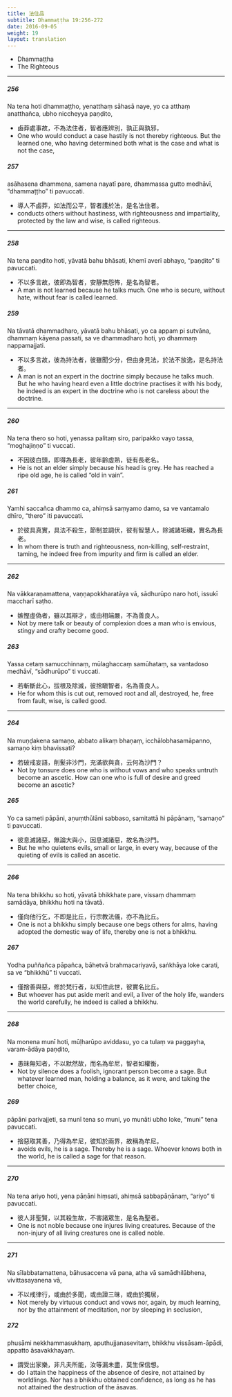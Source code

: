 ```yaml
---
title: 法住品
subtitle: Dhammaṭṭha 19:256-272
date: 2016-09-05
weight: 19
layout: translation
---
```


- Dhammaṭṭha
- The Righteous

---

##### 256

Na tena hoti dhammaṭṭho, yenatthaṃ sāhasā naye, yo ca atthaṃ anatthañca, ubho niccheyya paṇḍito,

- 鹵莽處事故，不為法住者，智者應辨別，孰正與孰邪，
- One who would conduct a case hastily is not thereby righteous. But the learned one, who having determined both what is the case and what is not the case,

##### 257

asāhasena dhammena, samena nayatī pare, dhammassa gutto medhāvī, “dhammaṭṭho” ti pavuccati.

- 導人不鹵莽，如法而公平，智者護於法，是名法住者。
- conducts others without hastiness, with righteousness and impartiality, protected by the law and wise, is called righteous.

---

##### 258

Na tena paṇḍito hoti, yāvatā bahu bhāsati, khemī averī abhayo, “paṇḍito” ti pavuccati.

- 不以多言故，彼即為智者，安靜無怨怖，是名為智者。
- A man is not learned because he talks much. One who is secure, without hate, without fear is called learned.

##### 259

Na tāvatā dhammadharo, yāvatā bahu bhāsati, yo ca appam pi sutvāna, dhammaṃ kāyena passati, sa ve dhammadharo hoti, yo dhammaṃ nappamajjati.

- 不以多言故，彼為持法者，彼雖聞少分，但由身見法，於法不放逸，是名持法者。
- A man is not an expert in the doctrine simply because he talks much. But he who having heard even a little doctrine practises it with his body, he indeed is an expert in the doctrine who is not careless about the doctrine.

---

##### 260

Na tena thero so hoti, yenassa palitaṃ siro, paripakko vayo tassa, “moghajiṇṇo” ti vuccati.

- 不因彼白頭，即得為長老，彼年齡虛熟，徒有長老名。
- He is not an elder simply because his head is grey. He has reached a ripe old age, he is called “old in vain”.

##### 261

Yamhi saccañca dhammo ca, ahiṃsā saṃyamo damo, sa ve vantamalo dhīro, “thero” iti pavuccati.

- 於彼具真實，具法不殺生，節制並調伏，彼有智慧人，除滅諸垢穢，實名為長老。
- In whom there is truth and righteousness, non-killing, self-restraint, taming, he indeed free from impurity and firm is called an elder.

---

##### 262

Na vākkaraṇamattena, vaṇṇapokkharatāya vā, sādhurūpo naro hoti, issukī maccharī saṭho.

- 嫉慳虛偽者，雖以其辯才，或由相端嚴，不為善良人。
- Not by mere talk or beauty of complexion does a man who is envious, stingy and crafty become good.

##### 263

Yassa cetaṃ samucchinnaṃ, mūlaghaccaṃ samūhataṃ, sa vantadoso medhāvī, “sādhurūpo” ti vuccati.

- 若斬斷此心，拔根及除滅，彼捨瞋智者，名為善良人。
- He for whom this is cut out, removed root and all, destroyed, he, free from fault, wise, is called good.

---

##### 264

Na muṇḍakena samaṇo, abbato alikaṃ bhaṇaṃ, icchālobhasamāpanno, samaṇo kiṃ bhavissati?

- 若破戒妄語，削髮非沙門，充滿欲與貪，云何為沙門？
- Not by tonsure does one who is without vows and who speaks untruth become an ascetic. How can one who is full of desire and greed become an ascetic?

##### 265

Yo ca sameti pāpāni, aṇuṃthūlāni sabbaso, samitattā hi pāpānaṃ, “samaṇo” ti pavuccati.

- 彼息滅諸惡，無論大與小，因息滅諸惡，故名為沙門。
- But he who quietens evils, small or large, in every way, because of the quieting of evils is called an ascetic.

---

##### 266

Na tena bhikkhu so hoti, yāvatā bhikkhate pare, vissaṃ dhammaṃ samādāya, bhikkhu hoti na tāvatā.

- 僅向他行乞，不即是比丘，行宗教法儀，亦不為比丘。
- One is not a bhikkhu simply because one begs others for alms, having adopted the domestic way of life, thereby one is not a bhikkhu.

##### 267

Yodha puññañca pāpañca, bāhetvā brahmacariyavā, saṅkhāya loke carati, sa ve “bhikkhū” ti vuccati.

- 僅捨善與惡，修於梵行者，以知住此世，彼實名比丘。
- But whoever has put aside merit and evil, a liver of the holy life, wanders the world carefully, he indeed is called a bhikkhu.

---

##### 268

Na monena munī hoti, mūḷharūpo aviddasu, yo ca tulaṃ va paggayha, varam-ādāya paṇḍito,

- 愚昧無知者，不以默然故，而名為牟尼，智者如權衡，
- Not by silence does a foolish, ignorant person become a sage. But whatever learned man, holding a balance, as it were, and taking the better choice,

##### 269

pāpāni parivajjeti, sa munī tena so muni, yo munāti ubho loke, “muni” tena pavuccati.

- 捨惡取其善，乃得為牟尼，彼知於兩界，故稱為牟尼。
- avoids evils, he is a sage. Thereby he is a sage. Whoever knows both in the world, he is called a sage for that reason.

---

##### 270

Na tena ariyo hoti, yena pāṇāni hiṃsati, ahiṃsā sabbapāṇānaṃ, “ariyo” ti pavuccati.

- 彼人非聖賢，以其殺生故，不害諸眾生，是名為聖者。
- One is not noble because one injures living creatures. Because of the non-injury of all living creatures one is called noble.

---

##### 271

Na sīlabbatamattena, bāhusaccena vā pana, atha vā samādhilābhena, vivittasayanena vā,

- 不以戒律行，或由於多聞，或由證三昧，或由於獨居，
- Not merely by virtuous conduct and vows nor, again, by much learning, nor by the attainment of meditation, nor by sleeping in seclusion,

##### 272

phusāmi nekkhammasukhaṃ, aputhujjanasevitaṃ, bhikkhu vissāsam-āpādi, appatto āsavakkhayaṃ.

- 謂受出家樂，非凡夫所能，汝等漏未盡，莫生保信想。
- do I attain the happiness of the absence of desire, not attained by worldlings. Nor has a bhikkhu obtained confidence, as long as he has not attained the destruction of the āsavas.
